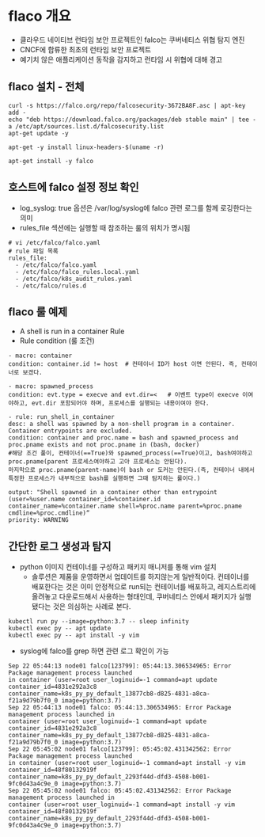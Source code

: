 # flaco 개요
- 클라우드 네이티브 런타임 보안 프로젝트인 falco는 쿠버네티스 위협 탐지 엔진
- CNCF에 합류한 최초의 런타임 보안 프로젝트
- 예기치 않은 애플리케이션 동작을 감지하고 런타임 시 위협에 대해 경고

## flaco 설치 - 전체 
```
curl -s https://falco.org/repo/falcosecurity-3672BA8F.asc | apt-key add -
echo "deb https://download.falco.org/packages/deb stable main" | tee -a /etc/apt/sources.list.d/falcosecurity.list
apt-get update -y

apt-get -y install linux-headers-$(uname -r)

apt-get install -y falco
```

## 호스트에 falco 설정 정보 확인
- log_syslog: true 옵션은 /var/log/syslog에 falco 관련 로그를 함께 로깅한다는 의미
- rules_file 섹션에는 실행할 때 참조하는 룰의 위치가 명시됨 
```
# vi /etc/falco/falco.yaml
# rule 파일 목록
rules_file:
  - /etc/falco/falco.yaml
  - /etc/falco/falco_rules.local.yaml
  - /etc/falco/k8s_audit_rules.yaml
  - /etc/falco/rules.d
```

## flaco 룰 예제
- A shell is run in a container Rule
- Rule condition (룰 조건)
```
- macro: container  
condition: container.id != host  # 컨테이너 ID가 host 이면 안된다. 즉, 컨테이너로 보겠다.

- macro: spawned_process   
condition: evt.type = execve and evt.dir=<   # 이벤트 type이 execve 이여야하고, evt.dir 포함되어야 하며, 프로세스를 실행되는 내용이여야 한다.

- rule: run_shell_in_container
desc: a shell was spawned by a non-shell program in a container. Container entrypoints are excluded.
condition: container and proc.name = bash and spawned_process and proc.pname exists and not proc.pname in (bash, docker) 
#해당 조건 풀이, 컨테이너(==True)와 spawned_process(==True)이고, bash여야하고 proc.pname(parent 프로세스여야하고 고아 프로세스는 안된다). 
마지막으로 proc.pname(parent-name)이 bash or 도커는 안된다.(즉, 컨테이너 내에서 특정한 프로세스가 내부적으로 bash를 실행하면 그때 탐지하는 룰이다.)

output: "Shell spawned in a container other than entrypoint (user=%user.name container_id=%container.id
container_name=%container.name shell=%proc.name parent=%proc.pname cmdline=%proc.cmdline)“
priority: WARNING
```

## 간단한 로그 생성과 탐지
- python 이미지 컨테이너를 구성하고 패키지 매니저를 통해 vim 설치 
  - 솔루션은 제품을 운영하면서 업데이트를 하지않는게 일반적이다. 컨테이너를 배포한다는 것은 이미 안정적으로 run되는 컨테이너를 
    배포하고, 레지스트리에 올려놓고 다운로드해서 사용하는 형태인데, 쿠버네티스 안에서 패키지가 실행됐다는 것은 의심하는 사례로 본다.
```
kubectl run py --image=python:3.7 -- sleep infinity
kubectl exec py -- apt update
kubectl exec py -- apt install -y vim
```

- syslog에 falco를 grep 하면 관련 로그 확인이 가능
```
Sep 22 05:44:13 node01 falco[123799]: 05:44:13.306534965: Error Package management process launched
in container (user=root user_loginuid=-1 command=apt update container_id=4831e292a3c8
container_name=k8s_py_py_default_13877cb8-d825-4831-a8ca-f21a9d79b7f0_0 image=python:3.7)
Sep 22 05:44:13 node01 falco: 05:44:13.306534965: Error Package management process launched in
container (user=root user_loginuid=-1 command=apt update container_id=4831e292a3c8
container_name=k8s_py_py_default_13877cb8-d825-4831-a8ca-f21a9d79b7f0_0 image=python:3.7)
Sep 22 05:45:02 node01 falco[123799]: 05:45:02.431342562: Error Package management process launched
in container (user=root user_loginuid=-1 command=apt install -y vim container_id=48f80132919f
container_name=k8s_py_py_default_2293f44d-dfd3-4508-b001-9fc0d43a4c9e_0 image=python:3.7)
Sep 22 05:45:02 node01 falco: 05:45:02.431342562: Error Package management process launched in
container (user=root user_loginuid=-1 command=apt install -y vim container_id=48f80132919f
container_name=k8s_py_py_default_2293f44d-dfd3-4508-b001-9fc0d43a4c9e_0 image=python:3.7)
```




